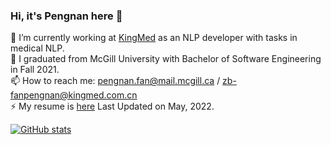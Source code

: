 ### Hi, it's Pengnan here 👋


🔭 I’m currently working at [KingMed](http://en.kingmed.com.cn/) as an NLP developer with tasks in medical NLP.  
🌱 I graduated from McGill University with Bachelor of Software Engineering in Fall 2021.  
📫 How to reach me: pengnan.fan@mail.mcgill.ca / zb-fanpengnan@kingmed.com.cn  
⚡ My resume is [here](./Resume_Pengnan_Fan_v1.pdf) Last Updated on May, 2022.


[![GitHub stats](https://github-readme-stats.vercel.app/api?username=Catosine&show_icons=true)  ](https://github.com/Catosine/)

<!--
**Catosine/Catosine** is a ✨ _special_ ✨ repository because its `README.md` (this file) appears on your GitHub profile.

Here are some ideas to get you started:

- 🔭 I’m currently working on ...
- 🌱 I’m currently learning ...
- 👯 I’m looking to collaborate on ...
- 🤔 I’m looking for help with ...
- 💬 Ask me about ...
- 📫 How to reach me: ...
- 😄 Pronouns: ...
- ⚡ Fun fact: ...
-->
